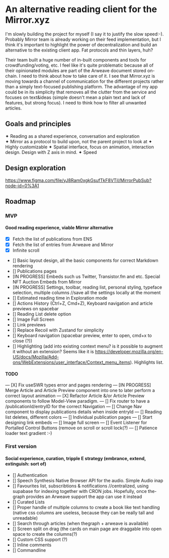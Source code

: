 # An alternative reading client for the Mirror.xyz

I'm slowly building the project for myself (I say it to justify the slow speed:-). Probably Mirror team is already working on their feed implementation, but I think it's important to highlight the power of decentralization and build an alternative to the existing client app. Fat protocols and thin layers, huh?

Their team built a huge number of in-built components and tools for crowdfunding/voting, etc. I feel like it's quite problematic because all of their opinionated modules are part of the Arweave document stored on-chain. I need to think about how to take care of it. I see that Mirror.xyz is moving towards a channel of communication for the different projects rather than a simply text-focused publishing platform. The advantage of my app could be in its simplicity that removes all the clutter from the service and focuses on text&ideas (simple doesn't mean a plain text and lack of features, but strong focus). I need to think how to filter all unwanted articles.

## Goals and principles

✦ Reading as a shared experience, conversation and exploration  
✦ Mirror as a protocol to build upon, not the
parent project to look at
✦ Highly customizable
✦ Spatial interface, focus on animation, interaction design. Design with Z axis in mind.
✦ Speed

## Design exploration

https://www.figma.com/file/yJ8Ram0xgkGsufTkF8VTil/MirrorPubSub?node-id=0%3A1

## Roadmap

### MVP

#### Good reading experience, viable Mirror alternative

- [x] Fetch the list of publications from ENS
- [x] Fetch the list of entries from Arweave and Mirror
- [x] Infinite scroll
- [] Basic layout design, all the basic components for correct Markdown rendering
- [] Publications pages
- [IN PROGRESS] Embeds such us Twitter, Transistor.fm and etc. Special NFT Auction Embeds from Mirror
- [IN PROGRESS] Settings, toolbar, reading list, personal styling, typeface selection, multiple columns //save all the settings locally at the moment
- [] Estimated reading time in Exploration mode
- [] Actions History (Ctrl+Z, Cmd+Z), Keyboard navigation and article previews on spacebar
- [] Reading List delete option
- [] Image Full Screen
- [] Link previews
- [] Replace Recoil with Zustand for simplicity
- [] Keyboard navigation (spacebar preview, enter to open, cmd+x to close (?))
- [] Highlighting (add into existing context menu? is it possible to augment it without an extension? Seems like it is https://developer.mozilla.org/en-US/docs/Mozilla/Add-ons/WebExtensions/user_interface/Context_menu_items). Highlights list.

#### TODO

— [X] Fix useSWR types error and pages rendering
— [IN PROGRESS] Merge Article and Article Preview component into one to later perform a correct layout animation
— [X] Refactor Article &/or Article Preview components to follow Model-View paradigm.
— [] Fix router to have a /publicationId/entryID for the correct Navigation
— [] Change Nav component to display publications details when inside entryId
— [] Reading list deletes, different colors
— [] Individual publication pages
— [] Start designing link embeds
— [] Image full screen
— [] Event Listener for Portalled Control Buttons (remove on scroll or scroll lock(?)
— [] Patience loader text gradient :-)

### First version

#### Social experience, curation, tripple E strategy (embrance, extend, extinguish: sort of)

- [] Authentication
- [] Speech Synthesis Native Browser API for the audio. Simple Audio inap
- [] Favourites list, subscribtions & notifications //centralized, using supabase for indexing together with CRON jobs. Hopefully, once the-graph provides an Arweave support the app can use it instead
- [] Curated Lists
- [] Proper handle of multiple columns to create a book like text handling (native css columns are useless, because they can be really tall and unreadable)
- [] Search through articles (when thegraph + arweave is available)
- [] Screen split on drag (the cards on main page are draggable into open space to create the columns(?)
- [] Custom CSS support (?)
- [] Inline comments
- [] Commandline
